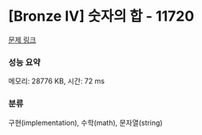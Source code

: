 # [Bronze IV] 숫자의 합 - 11720 

[문제 링크](https://www.acmicpc.net/problem/11720) 

### 성능 요약

메모리: 28776 KB, 시간: 72 ms

### 분류

구현(implementation), 수학(math), 문자열(string)

